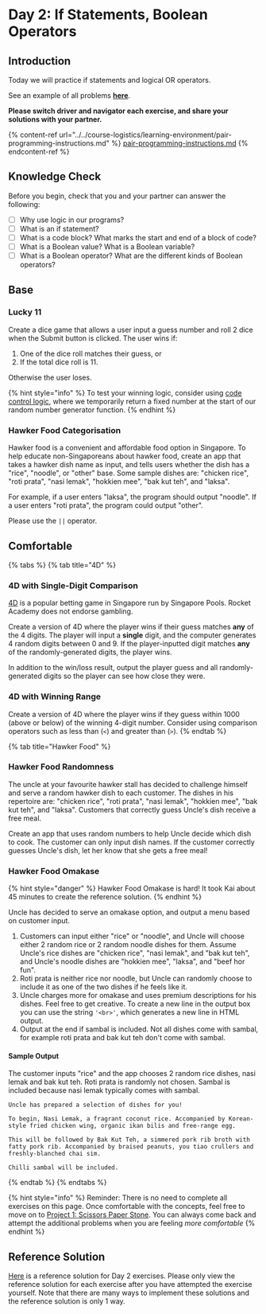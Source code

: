 # Day 2: If Statements, Boolean Operators

## Introduction

Today we will practice if statements and logical OR operators.

See an example of all problems [**here**](https://rocketacademy.github.io/basics-starter-code/day3/index.html).

**Please switch driver and navigator each exercise, and share your solutions with your partner.**

{% content-ref url="../../course-logistics/learning-environment/pair-programming-instructions.md" %}
[pair-programming-instructions.md](../../course-logistics/learning-environment/pair-programming-instructions.md)
{% endcontent-ref %}

## Knowledge Check

Before you begin, check that you and your partner can answer the following:

* [ ] Why use logic in our programs?
* [ ] What is an if statement?
* [ ] What is a code block? What marks the start and end of a block of code?
* [ ] What is a Boolean value? What is a Boolean variable?
* [ ] What is a Boolean operator? What are the different kinds of Boolean operators?

## Base

### Lucky 11

Create a dice game that allows a user input a guess number and roll 2 dice when the Submit button is clicked. The user wins if:

1. One of the dice roll matches their guess, or
2. If the total dice roll is 11.

Otherwise the user loses.

{% hint style="info" %}
To test your winning logic, consider using [code control logic](../../modules/3-logic-and-control-flow/3.3-boolean-operators/3.3.3-boolean-and-not.md#code-control), where we temporarily return a fixed number at the start of our random number generator function.
{% endhint %}

### Hawker Food Categorisation

Hawker food is a convenient and affordable food option in Singapore. To help educate non-Singaporeans about hawker food, create an app that takes a hawker dish name as input, and tells users whether the dish has a "rice", "noodle", or "other" base. Some sample dishes are: "chicken rice", "roti prata", "nasi lemak", "hokkien mee", "bak kut teh", and "laksa".

For example, if a user enters "laksa", the program should output "noodle". If a user enters "roti prata", the program could output "other".

Please use the `||` operator.

## Comfortable

{% tabs %}
{% tab title="4D" %}
### 4D with Single-Digit Comparison

[4D](http://www.singaporepools.com.sg/en/rules/Pages/4d-game-rules-general.html) is a popular betting game in Singapore run by Singapore Pools. Rocket Academy does not endorse gambling.

Create a version of 4D where the player wins if their guess matches **any** of the 4 digits. The player will input a **single** digit, and the computer generates 4 random digits between 0 and 9. If the player-inputted digit matches **any** of the randomly-generated digits, the player wins.

In addition to the win/loss result, output the player guess and all randomly-generated digits so the player can see how close they were.

### 4D with Winning Range

Create a version of 4D where the player wins if they guess within 1000 (above or below) of the winning 4-digit number. Consider using comparison operators such as less than (`<`) and greater than (`>`).
{% endtab %}

{% tab title="Hawker Food" %}
### Hawker Food Randomness

The uncle at your favourite hawker stall has decided to challenge himself and serve a random hawker dish to each customer. The dishes in his repertoire are: "chicken rice", "roti prata", "nasi lemak", "hokkien mee", "bak kut teh", and "laksa". Customers that correctly guess Uncle's dish receive a free meal.

Create an app that uses random numbers to help Uncle decide which dish to cook. The customer can only input dish names. If the customer correctly guesses Uncle's dish, let her know that she gets a free meal!

### Hawker Food Omakase

{% hint style="danger" %}
Hawker Food Omakase is hard! It took Kai about 45 minutes to create the reference solution.
{% endhint %}

Uncle has decided to serve an omakase option, and output a menu based on customer input.

1. Customers can input either "rice" or "noodle", and Uncle will choose either 2 random rice or 2 random noodle dishes for them. Assume Uncle's rice dishes are "chicken rice", "nasi lemak", and "bak kut teh", and Uncle's noodle dishes are "hokkien mee", "laksa", and "beef hor fun".
2. Roti prata is neither rice nor noodle, but Uncle can randomly choose to include it as one of the two dishes if he feels like it.
3. Uncle charges more for omakase and uses premium descriptions for his dishes. Feel free to get creative. To create a new line in the output box you can use the string `'<br>'`, which generates a new line in HTML output.
4. Output at the end if sambal is included. Not all dishes come with sambal, for example roti prata and bak kut teh don't come with sambal.

#### Sample Output

The customer inputs "rice" and the app chooses 2 random rice dishes, nasi lemak and bak kut teh. Roti prata is randomly not chosen. Sambal is included because nasi lemak typically comes with sambal.

```
Uncle has prepared a selection of dishes for you!

To begin, Nasi Lemak, a fragrant coconut rice. Accompanied by Korean-style fried chicken wing, organic ikan bilis and free-range egg.

This will be followed by Bak Kut Teh, a simmered pork rib broth with fatty pork rib. Accompanied by braised peanuts, you tiao crullers and freshly-blanched chai sim.

Chilli sambal will be included.
```
{% endtab %}
{% endtabs %}

{% hint style="info" %}
Reminder: There is no need to complete all exercises on this page. Once comfortable with the concepts, feel free to move on to [Project 1: Scissors Paper Stone](../projects/project-1-scissors-paper-stone/). You can always come back and attempt the additional problems when you are feeling _more comfortable_
{% endhint %}

## Reference Solution

[Here](https://github.com/rocketacademy/basics-starter-code-2.0/blob/day2/day02-if-statements-boolean-operators/in-class/script.js) is a reference solution for Day 2 exercises. Please only view the reference solution for each exercise after you have attempted the exercise yourself. Note that there are many ways to implement these solutions and the reference solution is only 1 way.
